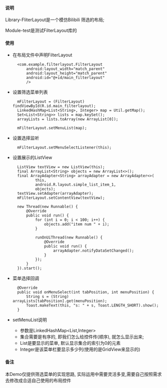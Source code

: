 #### 说明

Library-FliterLayout是一个模仿Bilibili 筛选的布局;

Module-test是测试FilterLayout库的

#### 使用

* 在布局文件中声明FilterLayout
    
		<com.example.filterlayout.FilterLayout
	        android:layout_width="match_parent"
	        android:layout_height="match_parent"
	        android:id="@+id/main_filterlayout"
	        />

* 设置筛选菜单列表
	
		mFilterLayout = (FilterLayout) findViewById(R.id.main_filterlayout);
		LinkedHashMap<List<String>, Integer> map = Util.getMap();
        Set<List<String>> lists = map.keySet();
        arrayLists = lists.toArray(new ArrayList[0]);

        mFilterLayout.setMenuList(map);

* 设置选择监听

		mFilterLayout.setMenuSelectListener(this);
		
* 设置展示的ListView

		ListView textView = new ListView(this);
        final ArrayList<String> objects = new ArrayList<>();
        final ArrayAdapter<String> arrayAdapter = new ArrayAdapter<>(
                this,
                android.R.layout.simple_list_item_1,
                objects);
        textView.setAdapter(arrayAdapter);
        mFilterLayout.setContentView(textView);

        new Thread(new Runnable() {
            @Override
            public void run() {
                for (int i = 0; i < 100; i++) {
                    objects.add("item num " + i);
                }

                runOnUiThread(new Runnable() {
                    @Override
                    public void run() {
                        arrayAdapter.notifyDataSetChanged();
                    }
                });
            }
        }).start();

* 菜单选择回调

		@Override
	    public void onMenuSelect(int tabPosition, int menuPosition) {
	        String s = (String) arrayLists[tabPosition].get(menuPosition);
	        Toast.makeText(this, "s: " + s, Toast.LENGTH_SHORT).show();
	    }

* setMenuList说明
	* 参数是LinkedHashMap<List<String>,Integer>
	* 集合需要是有序的, 即我们怎么给控件传(顺序), 就怎么显示出来;
	* List<String>是要显示的菜单, 默认显示集合的索引为0的元素
	* Integer是该菜单栏要显示多少列(使用的是GridView来显示的)

#### 备注

本Demo仅提供筛选菜单的实现思路, 实际运用中需要灵活多变,需要自己按照需求去修改成合适自己使用的布局控件
